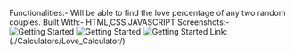 Functionalities:-
 Will be able to find the love percentage of any two random couples.
Built With:-
HTML,CSS,JAVASCRIPT
Screenshots:-
![Getting Started](images/love1.jpg)
![Getting Started](images/love2.jpg)
![Getting Started](images/love3.jpg)
Link:
(./Calculators/Love_Calculator/) 
